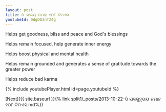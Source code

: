 ```yaml
---
layout: post
title: ଓଁ ସଂତାୟ ନମାହ ୧୦୮ ଟିମଏସ
youtubeId: 0dgDD3nTZ4g
---
```

 
 
Helps get goodness, bliss and peace and God's blessings
 
Helps remain focused, help generate inner energy 
 
Helps boost physical and mental health 
 
Helps remain grounded and generates a sense of gratitude towards the greater power 
 
Helps reduce bad karma
 
 
 
 


{% include youtubePlayer.html id=page.youtubeId %}
 
[Next]({{ site.baseurl }}{% link  split1/_posts/2013-10-22-ଓଁ ୟଜ୍ଞଗୁହ୍ୟୟ ନମାହ ୧୦୮ ଟିମଏସ.md%})
 
